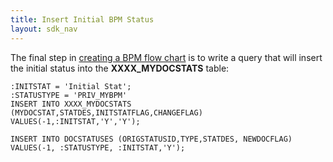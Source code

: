 ```yaml
---
title: Insert Initial BPM Status
layout: sdk_nav
---
```



The final step in [creating a BPM flow
chart](Creating-BPM-Flow-Charts ) is to write a query that
will insert the initial status into the **XXXX_MYDOCSTATS** table:

``` tsql
:INITSTAT = 'Initial Stat';
:STATUSTYPE = 'PRIV_MYBPM'
INSERT INTO XXXX_MYDOCSTATS
(MYDOCSTAT,STATDES,INITSTATFLAG,CHANGEFLAG)
VALUES(-1,:INITSTAT,'Y','Y');

INSERT INTO DOCSTATUSES (ORIGSTATUSID,TYPE,STATDES, NEWDOCFLAG)
VALUES(-1, :STATUSTYPE, :INITSTAT,'Y');
```
